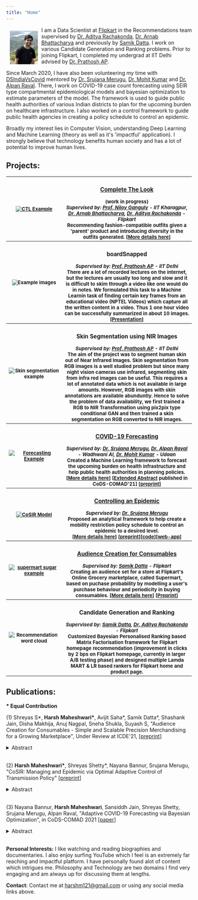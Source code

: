 ```yaml
---
title: "Home"
---
```


<head>
  <!-- Global site tag (gtag.js) - Google Analytics -->
<script async src="https://www.googletagmanager.com/gtag/js?id=G-NB6TYSXY61"></script>
<script>
  window.dataLayer = window.dataLayer || [];
  function gtag(){dataLayer.push(arguments);}
  gtag('js', new Date());

  gtag('config', 'G-NB6TYSXY61');
</script>
</head>


<img style="float:left;padding:10px;"
src="./images/personal-photo.png" alt="profile picture" width="15%">
I am a Data Scientist at [Flipkart](https://www.flipkart.com/) in the Recommendations team supervised by [Dr. Aditya Rachakonda](https://in.linkedin.com/in/adityarachakonda), [Dr. Arnab Bhattacharya](https://www.linkedin.com/in/arnab-bhattacharya-26383573) and previously by [Samik Datta](https://www.linkedin.com/in/samik-datta-7b2a927a/). I work on various Candidate Generation and Ranking problems. Prior to joining Flipkart, I completed my undergrad at IIT Delhi advised by [Dr. Prathosh AP](https://sites.google.com/view/prathosh). 


Since March 2020, I have also been volunteering my time with [DSIndiaVsCovid](http://dsindiavscovid.org/) mentored by [Dr. Srujana Merugu](https://www.linkedin.com/in/srujana-merugu-a7243819/), [Dr. Mohit Kumar](https://www.linkedin.com/in/mohitkum/) and [Dr. Alpan Raval](https://www.linkedin.com/in/alpan-raval-36219a2/). There, I work on COVID-19 case count forecasting using SEIR type compartmental epidemiological models and bayesian optimization to estimate parameters of the model. The framework is used to guide public health authorities of various Indian districts to plan for the upcoming burden on healthcare infrastructure. I also worked on a control framework to guide public health agencies in creating a policy schedule to control an epidemic.


Broadly my interest lies in Computer Vision, understanding Deep Learning and Machine Learning (theory as well as it's 'impactful' application). I strongly believe that technology benefits human society and has a lot of potential to improve human lives.


## **Projects**:

<font size="2"> 
<table style="width:100%;">
  <tr>
    <th width="30%"><a href="https://harshm121.github.io/Projects/CTL/"><img src="https://harshm121.github.io/Projects/ctl_example.jpeg" alt="CTL Example" height = "20%"></a></th>
	    <th width="70%"><h3><b><a href="https://harshm121.github.io/Projects/CTL/">Complete The Look</a></b></h3> (work in progress)<br><font size="2.2"><i><h8>Supervised by: <a href = "http://www.facweb.iitkgp.ac.in/~niloy/">Prof. Niloy Ganguly</a> - IIT Kharagpur, <a href="https://www.linkedin.com/in/arnab-bhattacharya-26383573/">Dr. Arnab Bhattacharya</a>, <a href="https://www.linkedin.com/in/adityarachakonda/">Dr. Aditya Rachakonda</a> - Flipkart</h8></i></font> <br>
Recommending fashion-compatible outfits given a 'parent' product and introducing diversity in the outfits generated. [<a href="https://harshm121.github.io/Projects/CTL/">More details here</a>]</th> 
  </tr>
	
  <tr>
    <th width="30%"><img src="https://harshm121.github.io/Projects/boardsnapped.png" alt="Example images" width="100%"></th>
	<th width="70%"><h3><b>boardSnapped</b></h3> <font size="2.2"><i><h8> Supervised by: <a href="https://sites.google.com/view/prathosh">Prof. Prathosh AP</a> - IIT Delhi </h8></i></font><br>
	There are a lot of recorded lectures on the internet, but the lectures are usually too long and slow and it is difficult to skim through a video like one would do in notes. We formulated this task to a Machine Learnin task of finding certain key frames from an educational video (NPTEL Videos) which capture all the written content in a video. Thus 1 one hour video can be successfully summarized in about 10 images. [<a href="https://docs.google.com/presentation/d/1hnYlk-_ie_55itjfKPlbFFm5x9woRM1kMJZJNiyOV2I/edit?usp=sharing">Presentation</a>]
</th> 
  </tr>
  
<tr>
    <th width="30%"><img src="https://harshm121.github.io/Projects/skinseg.png" alt="Skin segmentation example" width = "100%"></th>
	  <th width="70%"><h3><b>Skin Segmentation using NIR Images</b></h3> <font size="2.2"><i><h8> Supervised by: <a href="https://sites.google.com/view/prathosh">Prof. Prathosh AP</a> - IIT Delhi </h8></i></font><br>
The aim of the project was to segment human skin out of Near Infrared Images. Skin segmentation from RGB images is a well studied problem but since many night vision cameras use infrared, segmenting skin from infra red images can be useful. This requires a lot of annotated data which is not available in large amounts. However, RGB images with skin annotations are available abunduntly. Hence to solve the problem of data availability, we first trained a RGB to NIR Transformation using pix2pix type conditional GAN and then trained a skin segmentation on RGB converted to NIR images. </th> 
  </tr>
  
  <tr>
    <th width="30%"><a href="https://harshm121.github.io/Projects/covid_forecasting"><img src="https://harshm121.github.io/Projects/covid_forecasting.png" alt="Forecasting Example" width = "100%"></a></th>
	  <th width="70%"><h3><b><a href="https://harshm121.github.io/Projects/covid_forecasting">COVID-19 Forecasting</a></b></h3> <font size="2.2"><i><h8> Supervised by: <a href="https://www.linkedin.com/in/srujana-merugu-a7243819/">Dr. Srujana Merugu</a>, <a href="https://www.linkedin.com/in/alpan-raval-36219a2/">Dr. Alpan Raval</a> - Wadhwani AI, <a href="https://in.linkedin.com/in/mohitkum">Dr. Mohit Kumar</a> - Udaan</h8></i></font><br>
Created a Machine Learning framework to forecast the upcoming burden on health infrastructure and help public health authorities in planning policies. [<a href="https://harshm121.github.io/Projects/covid_forecasting">More details here</a>] [<a href="https://dl.acm.org/doi/abs/10.1145/3430984.3431047">Extended Abstract</a> published in CoDS-COMAD'21] [<a href="https://www.medrxiv.org/content/10.1101/2020.10.19.20215293v1.full">preprint</a>]</th> 
  </tr>
	
	
  <tr>
    <th width="30%"><a href="https://harshm121.github.io/Projects/cosir/"><img src="https://harshm121.github.io/Projects/cosir.png" alt="CoSIR Model" width="100%"></a></th>
	<th width="70%"><h3><b><a href="https://harshm121.github.io/Projects/cosir/">Controlling an Epidemic</a></b></h3> <font size="2.2"><i><h8> Supervised by:  <a href="https://www.linkedin.com/in/srujana-merugu-a7243819/">Dr. Srujana Merugu</a> </h8></i></font><br>
Proposed an analytical framework to help create a mobility restriction policy schedule to control an epidemic to a desired level. <br>[<a href="https://harshm121.github.io/Projects/cosir/">More details here</a>] [<a href="https://www.medrxiv.org/content/10.1101/2020.11.10.20211995v1">preprint</a>][<a href="https://github.com/dsindiavscovid/sir-control/tree/master">code</a>][<a href="http://cosir.herokuapp.com/">web-app</a>] </th> 
  </tr>

	
  <tr>
    <th width="30%"><a href="https://harshm121.github.io/Projects/supermart/"><img src="https://harshm121.github.io/Projects/supermart.png" alt="supermart sugar example" height="80%"></a></th>
	<th width="70%"><h3><b><a href="https://harshm121.github.io/Projects/supermart/">Audience Creation for Consumables</a></b></h3> <font size="2.2"><i><h8> Supervised by: <a href="https://www.linkedin.com/in/samik-datta-7b2a927a/">Samik Datta</a> - Flipkart</h8></i></font> <br>
Creating an audience set for a store at Flipkart's Online Grocery marketplace, called Supermart, based on puchase probability by modelling a user's purchase behaviour and periodicity in buying consumables. [<a href="https://harshm121.github.io/Projects/supermart/">More details here</a>] [<a href="https://arxiv.org/abs/2011.08575">Preprint</a>]</th> 
  </tr>

  <tr>
    <th width="30%"><img src="https://harshm121.github.io/Projects/reco.png" alt="Recommendation word cloud" height="80%"></th>
	<th width="70%"><h3><b>Candidate Generation and Ranking</b></h3> <font size="2.2"><i><h8>Supervised by: <a href="https://www.linkedin.com/in/samik-datta-7b2a927a/">Samik Datta</a>, <a href="https://www.linkedin.com/in/adityarachakonda/">Dr. Aditya Rachakonda</a> - Flipkart</h8></i> </font><br>
		Customized <b>Bayesian Personalised Ranking</b> based Matrix Factorisation framework for Flipkart homepage recommendation (improvement in clicks by 2 bps on Flipkart homepage, currently in larger A/B testing phase) and designed multiple Lamda MART & LR based rankers for Flipkart home and product page.</th> 
  </tr>
  
</table>
</font>

## **Publications**:
**\* Equal Contribution** 

(1) Shreyas S\*, **Harsh Maheshwari\***, Avijit Saha\*, Samik Datta\*, Shashank Jain, Disha Makhija, Anuj Nagpal, Sneha Shukla, Suyash S, "Audience Creation for Consumables - Simple and Scalable Precision Merchandising for a Growing Marketplace", Under Review at ICDE'21,  \[[preprint](https://arxiv.org/abs/2011.08575)\]
<details><summary>Abstract</summary>
<div>
<p style="background-color:#ffffcc;"> 
<i>Consumable categories, such as grocery and fast-moving consumer goods, are quintessential to the growth of e-commerce marketplaces in developing countries. In this work, we present the design and implementation of a precision merchandising system, which creates audience sets from over 10 million consumers and is deployed at Flipkart Supermart, one of the largest online grocery stores in India. We employ temporal point process to model the latent periodicity and mutual-excitation in the purchase dynamics of consumables. Further, we develop a likelihood-free estimation procedure that is robust against data sparsity, censure and noise typical of a growing marketplace. Lastly, we scale the inference by quantizing the triggering kernels and exploiting sparse matrix-vector multiplication primitive available on a commercial distributed linear algebra backend. In operation spanning more than a year, we have witnessed a consistent increase in click-through rate in the range of 25-70% for banner-based merchandising in the storefront, and in the range of 12-26% for push notification-based campaigns.
</i>
</p>
</div>
</details>
<br>

(2) **Harsh Maheshwari\***, Shreyas Shetty\*, Nayana Bannur, Srujana Merugu, "CoSIR: Managing and Epidemic via Optimal Adaptive Control of Transmission Policy" \[[preprint](https://www.medrxiv.org/content/10.1101/2020.11.10.20211995v1)\]
<details><summary>Abstract</summary>
<div>
<p style="background-color:#ffffcc;"> 
<i>Shaping an epidemic with an adaptive contact restriction policy that balances the disease and socioeconomic impact has been the holy grail during the COVID-19 pandemic. Most of the existing work on epidemiological models focuses on scenario-based forecasting via simulation but techniques for explicit control of epidemics via an analytical framework are largely missing. In this paper, we consider the problem of determining the optimal policy for transmission control assuming SIR dynamics, which is the most widely used epidemiological paradigm. We first demonstrate that the SIR model with infectious patients and susceptible contacts (i.e., product of transmission rate and susceptible population) interpreted as predators and prey respectively reduces to a Lotka-Volterra (LV) predator-prey model. The modified SIR system (LVSIR) has a stable equilibrium point, an energy conservation property, and exhibits bounded cyclic behaviour similar to an LV system. This mapping permits a theoretical analysis of the control problem supporting some of the recent simulation-based studies that point to the benefits of periodic interventions. We use a control-Lyapunov approach to design adaptive control policies (CoSIR) to nudge the SIR model to the desired equilibrium that permits ready extensions to richer compartmental models. We also describe a practical implementation of this transmission control method by approximating the ideal control with a finite, but a time-varying set of restriction levels and provide simulation results to demonstrate its efficacy.
</i>
</p>
</div>
</details>
<br>

(3) Nayana Bannur, **Harsh Maheshwari**, Sansiddh Jain, Shreyas Shetty, Srujana Merugu, Alpan Raval, "Adaptive COVID-19 Forecasting via Bayesian Optimization", in CoDS-COMAD 2021 \[[paper](https://doi.org/10.1101/2020.10.19.20215293)\]
<details><summary>Abstract</summary>
<div>
<p style="background-color:#ffffcc;"> 
<i>Accurate forecasts of infections for localized regions are valuable for policy making and medical capacity planning. Existing compartmental and agent-based models for epidemiological forecasting employ static parameter choices and cannot be readily contextualized, while adaptive solutions focus primarily on the reproduction number. In the current work, we propose a novel model-agnostic Bayesian optimization approach for learning model parameters from observed data that generalizes to multiple application-specific fidelity criteria. Empirical results demonstrate the efficacy of the proposed approach with SEIR-like compartmental models on COVID-19 case forecasting tasks. A city-level forecasting system based on this approach is being used for COVID-19 response in a few highly impacted Indian cities.</i>
</p>
</div>
</details>
<br>

**Personal Interests:** I like watching and reading biographies and documentaries. I also enjoy surfing YouTube which I feel is an extremely far reaching and impactful platform. I have personally found alot of content which intrigues me. Philosophy and Technology are two domains I find very engaging and am always up for discussing them at lengths.



**Contact**: Contact me at [harshm121@gmail.com](mailto:harshm121@gmail.com) or using any social media links above. 

